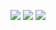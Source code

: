 <p align="center">
  <img src=https://hits.seeyoufarm.com/api/count/incr/badge.svg?url=https%3A%2F%2Fgithub.com%2FDonggggg&count_bg=%2340CBE3&title_bg=%23A8A2A2&icon=&icon_color=%23E7E7E7&title=visitors&edge_flat=false/>
  <a href="mailto:ptsaturn68@gmail.com"><img src="https://img.shields.io/badge/Gmail-d14836?style=flat-square&logo=Gmail&logoColor=white&link=ptsaturn68@gmail.com"/></a>
  <a href="https://www.instagram.com/allofvol/"><img src="https://img.shields.io/badge/Instagram-E4405F?style=flat-square&logo=Instagram&logoColor=white&link=https://www.instagram.com/allofvol/"/></a>
</p>
